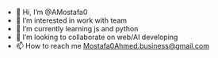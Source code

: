 - 👋 Hi, I’m @AMostafa0
- 👀 I’m interested in work with team
- 🌱 I’m currently learning js and python 
- 💞️ I’m looking to collaborate on web/AI developing 
- 📫 How to reach me Mostafa0Ahmed.business@gmail.com 

<!---
AMostafa0/AMostafa0 is a ✨ special ✨ repository because its `README.md` (this file) appears on your GitHub profile.
You can click the Preview link to take a look at your changes.
--->
